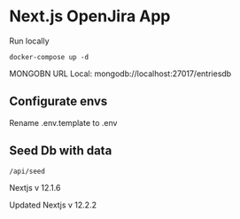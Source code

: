 # Next.js OpenJira App

Run locally
```
docker-compose up -d
```

MONGOBN URL Local:
mongodb://localhost:27017/entriesdb

## Configurate envs
Rename .env.template to .env

## Seed Db with data

```
/api/seed
```

Nextjs v 12.1.6

Updated
Nextjs v 12.2.2